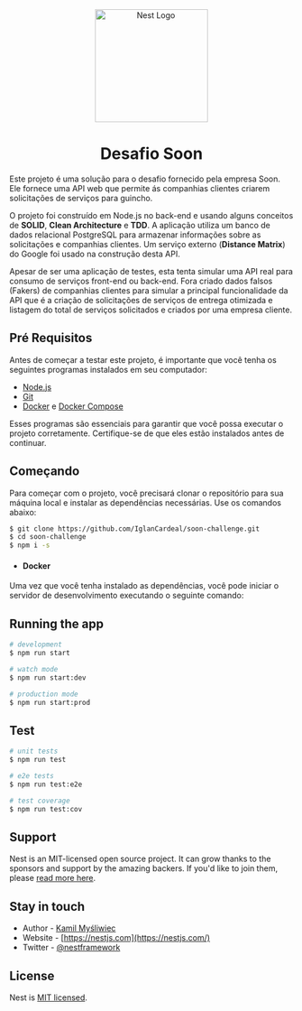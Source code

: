 <div align="center">
  <a href="http://nestjs.com/" target="blank"><img src="https://nestjs.com/img/logo-small.svg" width="200" alt="Nest Logo" /></a>
  <br>
  <h1>Desafio Soon</h1>
</div>

Este projeto é uma solução para o desafio fornecido pela empresa Soon. Ele fornece uma API web que permite ás companhias clientes criarem solicitações de serviços para guincho.

O projeto foi construído em Node.js no back-end e usando alguns conceitos de **SOLID**, **Clean Architecture** e **TDD**. A aplicação utiliza um banco de dados relacional PostgreSQL para armazenar informações sobre as solicitações e companhias clientes. Um serviço externo (**Distance Matrix**) do Google foi usado na construção desta API.

Apesar de ser uma aplicação de testes, esta tenta simular uma API real para consumo de serviços front-end ou back-end. Fora criado dados falsos (Fakers) de companhias clientes para simular a principal funcionalidade da API que é a criação de solicitações de serviços de entrega otimizada e listagem do total de serviços solicitados e criados por uma empresa cliente.

## Pré Requisitos

Antes de começar a testar este projeto, é importante que você tenha os seguintes programas instalados em seu computador:

- [Node.js](https://nodejs.org/en/)
- [Git](https://git-scm.com/downloads)
- [Docker](https://www.docker.com/) e [Docker Compose](https://docs.docker.com/compose/install/)

Esses programas são essenciais para garantir que você possa executar o projeto corretamente. Certifique-se de que eles estão instalados antes de continuar.

## Começando

Para começar com o projeto, você precisará clonar o repositório para sua máquina local e instalar as dependências necessárias. Use os comandos abaixo:

```bash
$ git clone https://github.com/IglanCardeal/soon-challenge.git
$ cd soon-challenge
$ npm i -s
```

- #### Docker

Uma vez que você tenha instalado as dependências, você pode iniciar o servidor de desenvolvimento executando o seguinte comando:

## Running the app

```bash
# development
$ npm run start

# watch mode
$ npm run start:dev

# production mode
$ npm run start:prod
```

## Test

```bash
# unit tests
$ npm run test

# e2e tests
$ npm run test:e2e

# test coverage
$ npm run test:cov
```

## Support

Nest is an MIT-licensed open source project. It can grow thanks to the sponsors and support by the amazing backers. If you'd like to join them, please [read more here](https://docs.nestjs.com/support).

## Stay in touch

- Author - [Kamil Myśliwiec](https://kamilmysliwiec.com)
- Website - [https://nestjs.com](https://nestjs.com/)
- Twitter - [@nestframework](https://twitter.com/nestframework)

## License

Nest is [MIT licensed](LICENSE).
